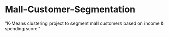 # Mall-Customer-Segmentation
"K-Means clustering project to segment mall customers based on income &amp; spending score."
